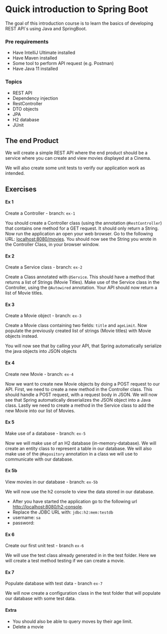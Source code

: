 # Quick introduction to Spring Boot

The goal of this introduction course is to learn the basics of developing REST API´s using Java and SpringBoot.

### Pre requirements
- Have IntelliJ Ultimate installed
- Have Maven installed
- Some tool to perform API request (e.g. Postman)
- Have Java 11 installed

### Topics
- REST API
- Dependency injection
- RestController
- DTO objects
- JPA
- H2 database
- JUnit


## The end Product
We will create a simple REST API where the end product should be a service where you can create and view movies displayed at a Cinema.

We will also create some unit tests to verify our application work as intended.

## Exercises

#### Ex 1
Create a Controller - branch: `ex-1`

You should create a Controller class (using the annotation `@RestController`) that contains one method for a GET request. It should only return a String.\
Now run the application an open your web browser. Go to the following URL: [localhost:8080/movies](http://localhost:8080/movies). You should now see the String you wrote in the Controller Class, in your browser window.


#### Ex 2
Create a Service class - branch: `ex-2`

Create a Class annotated with `@Service`. This should have a method that returns a list of Strings (Movie Titles). 
Make use of the Service class in the Controller, using the `@Autowired` annotation. 
Your API should now return a list of Movie titles.

#### Ex 3
Create a Movie object - branch: `ex-3`

Create a Movie class containing two fields: `title` and `ageLimit`. 
Now populate the previously created list of strings (Movie titles) with Movie objects instead.

You will now see that by calling your API, that Spring automatically serialize the java objects into JSON objects


#### Ex 4
Create new Movie - branch: `ex-4`

Now we want to create new Movie objects by doing a POST request to our API. 
First, we need to create a new method in the Controller class. This should handle a POST request, with a request body in JSON.
We will now see that Spring automatically deserializes the JSON object into a Java class.
Lastly we need to create a method in the Service class to add the new Movie into our list of Movies.

#### Ex 5
Make use of a database - branch: `ex-5`

Now we will make use of an H2 database (in-memory-database). We will create an entity class to represent a table in our database.
We will also make use of the `@Repository` annotation in a class we will use to communicate with our database.

#### Ex 5b
View movies in our database - branch: `ex-5b`

We will now use the h2 console to view the data stored in our database. 
- After you have started the application go to the following url [http://localhost:8080/h2-console](http://localhost:8080/h2-console).
- Replace the JDBC URL with: `jdbc:h2:mem:testdb`
- username: `sa`
- password: <let this field be empty>

#### Ex 6
Create our first unit test - branch `ex-6`

We will use the test class already generated in in the test folder. 
Here we will create a test method testing if we can create a movie.

#### Ex 7
Populate database with test data - branch `ex-7`

We will now create a configuration class in the test folder that will populate our database with some test data.

#### Extra
- You should also be able to query moves by their age limit.
- Delete a movie